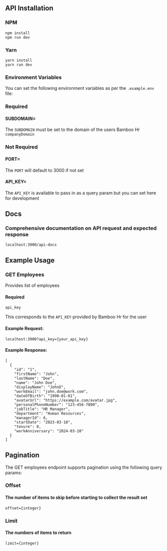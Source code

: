 ## API Installation

### NPM

```
npm install
npm run dev
```

### Yarn

```
yarn install
yarn run dev
```

### Environment Variables

You can set the following environment variables as per the ```.example.env``` file:

### Required
#### SUBDOMAIN=

The ```SUBDOMAIN``` must be set to the domain of the users Bamboo Hr ```companyDomain```

### Not Required
#### PORT=

The ```PORT``` will default to 3000 if not set

#### API_KEY=

The ```API_KEY``` is available to pass in as a query param but you can set here for development

## Docs

### Comprehensive documentation on API request and expected response

```localhost:3000/api-docs```

## Example Usage

### GET Employees

Provides list of employees

#### Required

```api_key```

This corresponds to the ```API_KEY``` provided by Bamboo Hr for the user

#### Example Request:

```localhost:3000?api_key={your_api_key}```

#### Example Response:

```
[
  {
    "id": "1",
    "firstName": "John",
    "lastName": "Doe",
    "name": "John Doe",
    "displayName": "JohnD",
    "workEmail": "john.doe@work.com",
    "dateOfBirth": "1990-01-01",
    "avatarUrl": "https://example.com/avatar.jpg",
    "personalPhoneNumber": "123-456-7890",
    "jobTitle": "HR Manager",
    "department": "Human Resources",
    "managerId": 6,
    "startDate": "2023-03-10",
    "tenure": 0,
    "workAnniversary": "2024-03-10"
  }
]
```

## Pagination

The GET employees endpoint supports pagination using the following query params:

### Offset

#### The number of items to skip before starting to collect the result set
```offset={integer}```

### Limit

#### The numbers of items to return
```limit={integer}```

